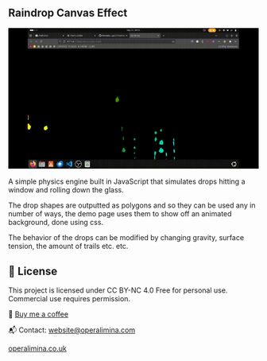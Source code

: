 ## Raindrop Canvas Effect

![demo.gif](./demo.gif)

A simple physics engine built in JavaScript that simulates drops hitting a window and rolling down the glass.

The drop shapes are outputted as polygons and so they can be used any in number of ways, the demo page uses them to show off an animated background, done using css.

The behavior of the drops can be modified by changing gravity, surface tension, the amount of trails etc. etc.

## 📜 License

This project is licensed under CC BY-NC 4.0
Free for personal use. Commercial use requires permission.

💸 [Buy me a coffee](https://buymeacoffee.com/operalimina)

📬 Contact: [website@operalimina.com](mailto:website@operalimina.com)

[operalimina.co.uk](operalimina.co.uk)
